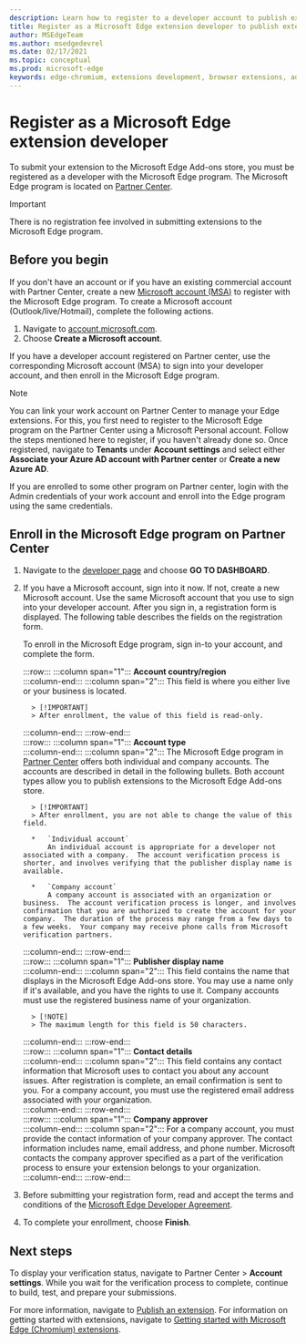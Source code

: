 ```yaml
---
description: Learn how to register to a developer account to publish extensions to Microsoft Edge Add-ons store
title: Register as a Microsoft Edge extension developer to publish extensions
author: MSEdgeTeam
ms.author: msedgedevrel
ms.date: 02/17/2021
ms.topic: conceptual
ms.prod: microsoft-edge
keywords: edge-chromium, extensions development, browser extensions, add-ons, partner center, developer
---
```

# Register as a Microsoft Edge extension developer  

To submit your extension to the Microsoft Edge Add-ons store, you must be registered as a developer with the Microsoft Edge program.  The Microsoft Edge program is located on [Partner Center][MicrosoftPartnerCenter].  

> [!IMPORTANT]
> There is no registration fee involved in submitting extensions to the Microsoft Edge program.  

## Before you begin  

If you don't have an account or if you have an existing commercial account with Partner Center, create a new [Microsoft account (MSA)][WindowsCommunityEverythingAboutMicrosoftAccounts] to register with the Microsoft Edge program.  To create a Microsoft account \(Outlook/live/Hotmail\), complete the following actions.  

1.  Navigate to [account.microsoft.com][MicrosoftAccount].  
1.  Choose **Create a Microsoft account**.  
    
If you have a developer account registered on Partner center, use the corresponding Microsoft account \(MSA\) to sign into your developer account, and then enroll in the Microsoft Edge program.  

> [!NOTE]
> You can link your work account on Partner Center to manage your Edge extensions. For this, you first need to register to the Microsoft Edge program on the Partner Center using a Microsoft Personal account. Follow the steps mentioned here to register, if you haven't already done so. Once registered, navigate to **Tenants** under **Account settings** and select either **Associate your Azure AD account with Partner center** or **Create a new Azure AD**.


If you are enrolled to some other program on Partner center, login with the Admin credentials of your work account and enroll into the Edge program using the same credentials.



## Enroll in the Microsoft Edge program on Partner Center  

1.  Navigate to the [developer page][MicrosoftPartnerCenter] and choose **GO TO DASHBOARD**.  
1.  If you have a Microsoft account, sign into it now.  If not, create a new Microsoft account.  Use the same Microsoft account that you use to sign into your developer account.  After you sign in, a registration form is displayed. The following table describes the fields on the registration form.  
    
    To enroll in the Microsoft Edge program, sign in-to your account, and complete the form.  
    
    :::row:::
       :::column span="1":::
          **Account country/region**  
       :::column-end:::
       :::column span="2":::
          This field is where you either live or your business is located.  
          
          > [!IMPORTANT]
          > After enrollment, the value of this field is read-only.  
          
       :::column-end:::
    :::row-end:::  
    :::row:::
       :::column span="1":::
          **Account type**  
       :::column-end:::
       :::column span="2":::
          The Microsoft Edge program in [Partner Center][MicrosoftPartnerCenter] offers both individual and company accounts.  The accounts are described in detail in the following bullets.  Both account types allow you to publish extensions to the Microsoft Edge Add-ons store.  
          
          > [!IMPORTANT]
          > After enrollment, you are not able to change the value of this field.  
          
          *   `Individual account`  
              An individual account is appropriate for a developer not associated with a company.  The account verification process is shorter, and involves verifying that the publisher display name is available.  

          *   `Company account`  
              A company account is associated with an organization or business.  The account verification process is longer, and involves confirmation that you are authorized to create the account for your company.  The duration of the process may range from a few days to a few weeks.  Your company may receive phone calls from Microsoft verification partners.  
              
       :::column-end:::
    :::row-end:::  
    :::row:::
       :::column span="1":::
          **Publisher display name**  
       :::column-end:::
       :::column span="2":::
          This field contains the name that displays in the Microsoft Edge Add-ons store.  You may use a name only if it's available, and you have the rights to use it.  Company accounts must use the registered business name of your organization.  
          
          > [!NOTE]
          > The maximum length for this field is 50 characters.  
          
       :::column-end:::
    :::row-end:::  
    :::row:::
       :::column span="1":::
          **Contact details**  
       :::column-end:::
       :::column span="2":::
          This field contains any contact information that Microsoft uses to contact you about any account issues.  After registration is complete, an email confirmation is sent to you.  For a company account, you must use the registered email address associated with your organization.  
       :::column-end:::
    :::row-end:::  
    :::row:::
       :::column span="1":::
          **Company approver**  
       :::column-end:::
       :::column span="2":::
          For a company account, you must provide the contact information of your company approver.  The contact information includes name, email address, and phone number.  Microsoft contacts the company approver specified as a part of the verification process to ensure your extension belongs to your organization.  
       :::column-end:::
    :::row-end:::  
    
1.  Before submitting your registration form, read and accept the terms and conditions of the [Microsoft Edge Developer Agreement][MicrosoftAppDeveloperAgreement].  
1.  To complete your enrollment, choose **Finish**.  
    
## Next steps  

To display your verification status, navigate to Partner Center > **Account settings**.  While you wait for the verification process to complete, continue to build, test, and prepare your submissions.  

For more information, navigate to [Publish an extension][ExtensionsChromiumPublishExtension].  For information on getting started with extensions, navigate to [Getting started with Microsoft Edge (Chromium) extensions][ExtensionsChromiumGettingStartedIndex].  

<!-- links -->  

[ExtensionsChromiumGettingStartedIndex]: ../getting-started/index.md "Getting started with Microsoft Edge (Chromium) extensions | Microsoft Docs"  
[ExtensionsChromiumPublishExtension]:  ./publish-extension.md "Publish an extension | Microsoft Docs"  

[MicrosoftAppDeveloperAgreement]:  /legal/windows/agreements/app-developer-agreement "App Developer agreement | Microsoft Docs"  

[MicrosoftAccount]:  https://account.microsoft.com/account "Microsoft account"  

[MicrosoftPartnerCenter]:  https://partner.microsoft.com/dashboard/microsoftedge/public/login?ref=dd "Partner Center"  

[WindowsCommunityEverythingAboutMicrosoftAccounts]:  https://community.windows.com/stories/everything-you-need-to-know-about-microsoft-accounts "Everything you need to know about Microsoft accounts | Windows Community"  
